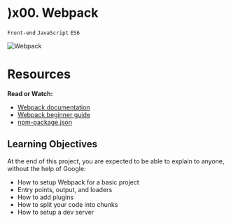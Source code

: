 # )x00. Webpack

`Front-end` `JavaScript` `ES6`

![Webpack](https://s3.amazonaws.com/alx-intranet.hbtn.io/uploads/medias/2019/12/121b1f6534e60566e1de.png?X-Amz-Algorithm=AWS4-HMAC-SHA256&X-Amz-Credential=AKIARDDGGGOUSBVO6H7D%2F20220711%2Fus-east-1%2Fs3%2Faws4_request&X-Amz-Date=20220711T045050Z&X-Amz-Expires=86400&X-Amz-SignedHeaders=host&X-Amz-Signature=bc03296a493c05a3faa2eca9c0f00216d54a9b0edeea1c2cb2f0d59c31f1ce89)

# Resources

**Read or Watch:**

* [Webpack documentation](https://webpack.js.org/concepts/)
* [Webpack beginner guide](https://www.sitepoint.com/webpack-beginner-guide/)
* [npm-package.json](https://docs.npmjs.com/cli/v8/configuring-npm/package-json)

## Learning Objectives

At the end of this project, you are expected to be able to explain to anyone, without the help of Google:

* How to setup Webpack for a basic project
* Entry points, output, and loaders
* How to add plugins
* How to split your code into chunks
* How to setup a dev server


